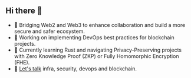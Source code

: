 ## Hi there 👋

- 👯 Bridging Web2 and Web3 to enhance collaboration and build a more secure and safer ecosystem.
- 🔭 Working on implementing DevOps best practices for blockchain projects.
- 🌱 Currently learning Rust and navigating Privacy-Preserving projects with Zero Knowledge Proof (ZKP) or Fully Homomorphic Encryption (FHE).
- 💬 [Let's talk](https://t.me/oxawaz) infra, security, devops and blockchain.
<!--
**0xawaz/0xawaz** is a ✨ _special_ ✨ repository because its `README.md` (this file) appears on your GitHub profile.

Here are some ideas to get you started:

- 🔭 I’m currently working on ...
- 🌱 I’m currently learning ...
- 👯 I’m looking to collaborate on ...
- 🤔 I’m looking for help with ...
- 💬 Ask me about ...
- 📫 How to reach me: ...
- 😄 Pronouns: ...
- ⚡ Fun fact: ...
-->
